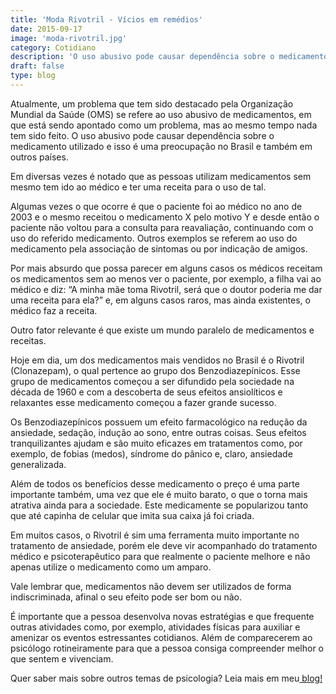 ```yaml
---
title: 'Moda Rivotril - Vícios em remédios'
date: 2015-09-17
image: 'moda-rivotril.jpg'
category: Cotidiano
description: 'O uso abusivo pode causar dependência sobre o medicamento utilizado e isso é uma preocupação no Brasil e também em outros países.Como por exemplo o Rivotril'
draft: false
type: blog
---
```


Atualmente, um problema que tem sido destacado pela Organização Mundial da Saúde (OMS) se refere ao uso abusivo de medicamentos, em que está sendo apontado como um problema, mas ao mesmo tempo nada tem sido feito. O uso abusivo pode causar dependência sobre o medicamento utilizado e isso é uma preocupação no Brasil e também em outros países.

Em diversas vezes é notado que as pessoas utilizam medicamentos sem mesmo tem ido ao médico e ter uma receita para o uso de tal.

Algumas vezes o que ocorre é que o paciente foi ao médico no ano de 2003 e o mesmo receitou o medicamento X pelo motivo Y e desde então o paciente não voltou para a consulta para reavaliação, continuando com o uso do referido medicamento. Outros exemplos se referem ao uso do medicamento pela associação de sintomas ou por indicação de amigos.

Por mais absurdo que possa parecer em alguns casos os médicos receitam os medicamentos sem ao menos ver o paciente, por exemplo, a filha vai ao médico e diz: “A minha mãe toma Rivotril, será que o doutor poderia me dar uma receita para ela?” e, em alguns casos raros, mas ainda existentes, o médico faz a receita.

Outro fator relevante é que existe um mundo paralelo de medicamentos e receitas.

Hoje em dia, um dos medicamentos mais vendidos no Brasil é o Rivotril (Clonazepam), o qual pertence ao grupo dos Benzodiazepínicos. Esse grupo de medicamentos começou a ser difundido pela sociedade na década de 1960 e com a descoberta de seus efeitos ansiolíticos e relaxantes esse medicamento começou a fazer grande sucesso.

Os Benzodiazepínicos possuem um efeito farmacológico na redução da ansiedade, sedação, indução ao sono, entre outras coisas. Seus efeitos tranquilizantes ajudam e são muito eficazes em tratamentos como, por exemplo, de fobias (medos), síndrome do pânico e, claro, ansiedade generalizada.

Além de todos os benefícios desse medicamento o preço é uma parte importante também, uma vez que ele é muito barato, o que o torna mais atrativa ainda para a sociedade. Este medicamente se popularizou tanto que até capinha de celular que imita sua caixa já foi criada.

Em muitos casos, o Rivotril é sim uma ferramenta muito importante no tratamento de ansiedade, porém ele deve vir acompanhado do tratamento médico e psicoterapêutico para que realmente o paciente melhore e não apenas utilize o medicamento como um amparo.

Vale lembrar que, medicamentos não devem ser utilizados de forma indiscriminada, afinal o seu efeito pode ser bom ou não.

É importante que a pessoa desenvolva novas estratégias e que frequente outras atividades como, por exemplo, atividades físicas para auxiliar e amenizar os eventos estressantes cotidianos. Além de comparecerem ao psicólogo rotineiramente para que a pessoa consiga compreender melhor o que sentem e vivenciam.

Quer saber mais sobre outros temas de psicologia? Leia mais em meu[ blog!](/blog/)
